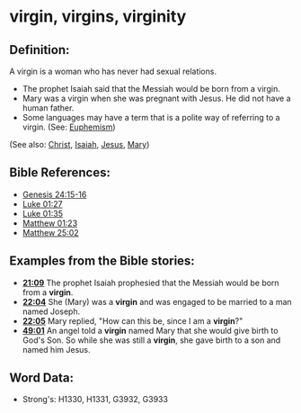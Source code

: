 # virgin, virgins, virginity #

## Definition: ##

A virgin is a woman who has never had sexual relations.

* The prophet Isaiah said that the Messiah would be born from a virgin.
* Mary was a virgin when she was pregnant with Jesus. He did not have a human father.
* Some languages may have a term that is a polite way of referring to a virgin. (See: [Euphemism](rc://en/ta/man/translate/figs-euphemism))

(See also: [Christ](../kt/christ.md), [Isaiah](../names/isaiah.md), [Jesus](../kt/jesus.md), [Mary](../names/mary.md))

## Bible References: ##

* [Genesis 24:15-16](rc://en/tn/help/gen/24/15)
* [Luke 01:27](rc://en/tn/help/luk/01/27)
* [Luke 01:35](rc://en/tn/help/luk/01/35)
* [Matthew 01:23](rc://en/tn/help/mat/01/23)
* [Matthew 25:02](rc://en/tn/help/mat/25/02)

## Examples from the Bible stories: ##

* __[21:09](rc://en/tn/help/obs/21/09)__ The prophet Isaiah prophesied that the Messiah would be born from a __virgin__.
* __[22:04](rc://en/tn/help/obs/22/04)__ She (Mary) was a __virgin__ and was engaged to be married to a man named Joseph.
* __[22:05](rc://en/tn/help/obs/22/05)__ Mary replied, "How can this be, since I am a __virgin__?"
* __[49:01](rc://en/tn/help/obs/49/01)__ An angel told a __virgin__ named Mary that she would give birth to God's Son. So while she was still a __virgin__, she gave birth to a son and named him Jesus.

## Word Data: ##

* Strong's: H1330, H1331, G3932, G3933
